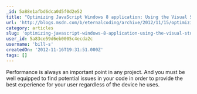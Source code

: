 ```yaml
---
_id: 5a88e1afbd6dca0d5f0d2e52
title: "Optimizing JavaScript Windows 8 application: Using the Visual Studio performance analysis tool (profiler)"
url: 'http://blogs.msdn.com/b/eternalcoding/archive/2012/11/15/optimizing-javascript-windows-8-application-using-the-visual-studio-performance-analysis-tool-profiler.aspx'
category: articles
slug: 'optimizing-javascript-windows-8-application-using-the-visual-studio-performance-analysis-tool-profi'
user_id: 5a83ce59d6eb0005c4ecda2c
username: 'bill-s'
createdOn: '2012-11-16T19:31:51.000Z'
tags: []
---
```


Performance is always an important point in any project. And you must be well equipped to find potential issues in your code in order to provide the best experience for your user regardless of the device he uses.

